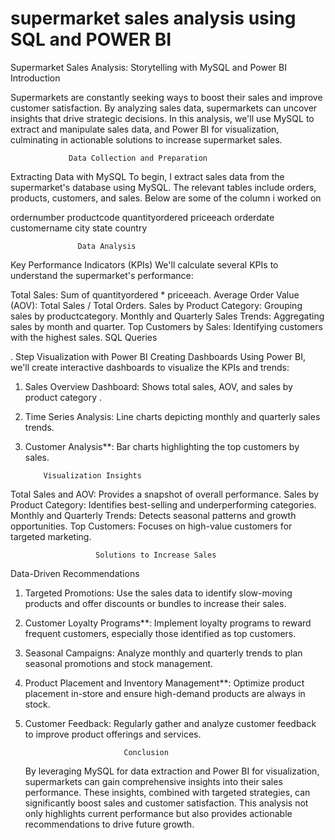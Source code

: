 # supermarket sales analysis using SQL and POWER BI
 Supermarket Sales Analysis: Storytelling with MySQL and Power BI
  Introduction
 
Supermarkets are constantly seeking ways to boost their sales and improve customer satisfaction. By analyzing sales data, supermarkets can uncover insights that drive strategic decisions. In this analysis, we'll use MySQL to extract and manipulate sales data, and Power BI for visualization, culminating in actionable solutions to increase supermarket sales.

                 Data Collection and Preparation

Extracting Data with MySQL
To begin, I extract sales data from the supermarket's database using MySQL. The relevant tables include orders, products, customers, and sales. Below are some of the column i worked on 

 ordernumber
 productcode
 quantityordered
 priceeach
 orderdate
 customername
 city
 state
 country

                   Data Analysis 

Key Performance Indicators (KPIs)
We'll calculate several KPIs to understand the supermarket's performance:

Total Sales: Sum of quantityordered * priceeach.
Average Order Value (AOV): Total Sales / Total Orders.
Sales by Product Category: Grouping sales by productcategory.
Monthly and Quarterly Sales Trends: Aggregating sales by month and quarter.
Top Customers by Sales: Identifying customers with the highest sales.
SQL Queries 


.
       Step Visualization with Power BI
 Creating Dashboards
Using Power BI, we'll create interactive dashboards to visualize the KPIs and trends:

1. Sales Overview Dashboard: Shows total sales, AOV, and sales by product category
.
2. Time Series Analysis: Line charts depicting monthly and quarterly sales trends.

3. Customer Analysis**: Bar charts highlighting the top customers by sales.

           Visualization Insights

Total Sales and AOV: Provides a snapshot of overall performance.
Sales by Product Category: Identifies best-selling and underperforming categories.
Monthly and Quarterly Trends: Detects seasonal patterns and growth opportunities.
Top Customers: Focuses on high-value customers for targeted marketing.
 
                       Solutions to Increase Sales


 Data-Driven Recommendations

1. Targeted Promotions: Use the sales data to identify slow-moving products and offer  discounts or bundles to increase their sales.  

2. Customer Loyalty Programs**: Implement loyalty programs to reward frequent customers, especially those identified as top customers.

3. Seasonal Campaigns: Analyze monthly and quarterly trends to plan seasonal promotions and stock management.

4. Product Placement and Inventory Management**: Optimize product placement in-store and ensure high-demand products are always in stock.

5. Customer Feedback: Regularly gather and analyze customer feedback to improve product offerings and services.

                             Conclusion

   By leveraging MySQL for data extraction and Power BI for visualization, supermarkets can  gain comprehensive insights into their sales performance. These insights, combined with   targeted strategies, can significantly boost sales and customer satisfaction. This   analysis not only highlights current performance but also provides actionable   recommendations to drive future growth.
